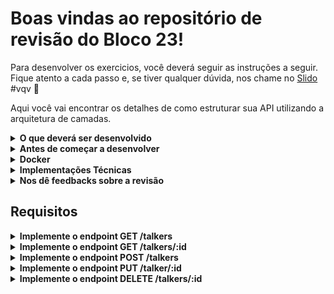 # Boas vindas ao repositório de revisão do Bloco 23!

Para desenvolver os exercicios, você deverá seguir as instruções a seguir. Fique atento a cada passo e, se tiver qualquer dúvida, nos chame no <a href="https://app.sli.do/event/xtvrdxyr" target="_blank">Slido</a> #vqv 🚀


Aqui você vai encontrar os detalhes de como estruturar sua API utilizando a arquitetura de camadas.

<details>
  <summary><strong>O que deverá ser desenvolvido</strong></summary><br />

  Hoje, você usará o pacote Express seguindo a arquitetura de camadas e a arquitetura Rest e Restfull para criar uma API, revisar e consolidar **todos** os principais conceitos vistos até o momento.

  Você receberá instruções de como as rotas de sua API devem se comportar.
</details>

<details>
  <summary><strong>Antes de começar a desenvolver</strong></summary><br />
  
  1. Clone o repositório
  * `git clone git@github.com:gabrielh-silvestre/monitoria-turma-XP.git`.
   * Altere para a branch ```esquenta.store.manager```,
~~~json
git checkout esquenta.store.manager
~~~
  * Entre na pasta do projeto ,
  ```Esquenta Store Manager```.


  Instale as dependencias com  `npm install`;

  2. **ATENÇÂO**
    - Os pacotes para a criação da API **NÃO** estão instalados

</details>

<details>
  <summary><strong>Docker</strong></summary><br />
  
  1. Para executar a aplicação, será necessário criar os containers de mysql e node:

~~~json
docker-compose up -d --build
~~~

  2. Esse comando criará um banco de dados na porta 3306, então certifique-se de que não haverá nenhum banco rodando nessa porta

  3. Para rodar a aplicação, será necessário entrar no container de node:

~~~json
docker exec -it esquenta_monitoria bash
~~~

  E logo depois rodar o comando:

~~~json
npm run dev
~~~

</details>

<details>
  <summary><strong>Implementações Técnicas</strong></summary><br />
  
  1. Para executar os testes, a API *DEVE* estar em execução
  2. Toda vez que rodar os testes, o seu banco será *DERRUBADO*, então rode o comando

~~~json
npm run restore
~~~

  3. **ATENÇÂO**
    - O arquivo EsquentaMonitoria.sql não pode ser alterado ou excluído

  4. Esse projeto utilizará variáveis de ambiente
    - O arquivo .env não pode ser alterado ou excluído

</details>

<details>
  <summary><strong>Nos dê feedbacks sobre a revisão</strong></summary><br />
  
  1. Ao finalizar, não se esqueça de avaliar sua experiência preenchendo o formulário. Leva menos de 3 minutos

  <a href="https://forms.gle/6svqoD5p5bgPbxKz9" target="_blank">FORMULARIO DE AVALIAÇÃO</a>

</details>

## Requisitos

<details>
  <summary><strong>Implemente o endpoint GET /talkers</strong></summary><br />
  
  1. Implemente o endpoint GET /talkers para que retorne todos as pessoas palestrantes do banco de dados.

  2. O endpoint deve retornar o status 200 com o seguinte corpo: 

  ```json
    [
      {
        "idTalker": 1,
        "nameTalker": "Henrique Albuquerque",
        "ageTalker": 62,
        "emailTalker": "henrique.albuquerque10@gmail.com"
      },
      {
        "idTalker": 2,
        "nameTalker": "Heloísa Albuquerque",
        "ageTalker": 67,
        "emailTalker": "heloisa.albuquerque10@gmail.com"
      },
      {
        "idTalker": 3,
        "nameTalker": "Ricardo Xavier Filho",
        "ageTalker": 33,
        "emailTalker": "ricardo.xavier10@gmail.com"
      },
      {
        "idTalker": 4,
        "nameTalker": "Marcos Costa",
        "ageTalker": 24,
        "emailTalker": "marcos.costa2022@gmail.com"
      }
    ]
  ```

</details>

<details>
  <summary><strong>Implemente o endpoint GET /talkers/:id</strong></summary><br />
  
  1. Implemente o endpoint GET /talkers/:id para que retorne apenas uma pessoa palestrante do banco de dados.

  2. O endpoint deve retornar o status 200 com o seguinte corpo: 

  ```json
    {
      "idTalker": 1,
      "nameTalker": "Henrique Albuquerque",
      "ageTalker": 62,
      "emailTalker": "henrique.albuquerque10@gmail.com"
    }      
  ```

  3. Caso não exista a pessoa palestrante
    - sua API deve responder com o status ```404``` com com o body no seguinte formato

  ```json
    { "message": '"talker" not found' }
  ```

</details>

<details>
  <summary><strong>Implemente o endpoint POST /talkers</strong></summary><br />

  1. Implemente o endpoint POST /talkers para que possa cadastrar novas pessoas palestrantes no banco de dados.

  2. Caso a pessoas pelastrante seja cadastrada com sucesso, sua API deve responder com o status ```201``` com com o body no seguinte formato.

  ```json
    {
      "idTalker": 5,
      "nameTalker": "João da Matta",
      "ageTalker": 32,
      "emailTalker": "joao.matta2016@gmail.com"
    }
  ```
  
  3. Será validado que não é possível cadastrar uma nova pessoa palestrante sem nome
    - sua API deve responder com o status ```400``` com com o body no seguinte formato
    
  ```json
    { "message": '"name" is required' }
  ```

  4. Será validado que não é possível cadastrar uma nova pessoa palestrante com o nome menor que quatro caracteres
    - sua API deve responder com o status ```400``` com com o body no seguinte formato
    
  ```json
    { "message": '"name" length must be at least 4 characters long' }
  ```

  5. Será validado que não é possível cadastrar uma nova pessoa palestrante sem a idade
    - sua API deve responder com o status ```400``` com com o body no seguinte formato

  ```json
    { "message": '"age" is required' }
  ```

  6. Será validado que não é possível cadastrar uma nova pessoa palestrante se a idade for menor que 18 anos
    - sua API deve responder com o status ```400``` com com o body no seguinte formato

  ```json
    { "message": '"age" must be greater than or equal to 18' }
  ```

  7. Será validado que não é possível cadastrar uma nova pessoa palestrante sem o email
    - sua API deve responder com o status ```400``` com com o body no seguinte formato

  ```json
    { "message": '"email" is required' }
  ```

  8. Será validado que não é possível cadastrar uma nova pessoa palestrante com o formato do email inválido
    - a resposta da API deve ser a seguinte mensagem

  ```json
    { "message": '"email" must be a valid email' }
  ```
</details>


<details>
  <summary><strong>Implemente o endpoint PUT /talker/:id</strong></summary><br />

  1. Implemente o endpoint PUT /talker/:id para que possa editar talkers no banco de dados.
    - A pessoa palestrante que será editada, será passado pelo endpoint /:id
  
  2. Será validado que é possível editar uma pessoas palestrante com sucesso
    - a resposta da API deve ser a seguinte mensagem

```json
  {
    "idTalker": "1",
    "nameTalker": "João da Matta",
    "ageTalker": 22,
    "emailTalker": "joao.matta@gmail.com"
  }
```

  3. Será validado que não é possível editar uma pessoa palestrante sem nome
    - sua API deve responder com o status ```400``` com com o body no seguinte formato
    
  ```json
    { "message": '"name" is required' }
  ```

  4. Será validado que não é possível editar uma pessoa palestrante com o nome menor que quatro caracteres
    - sua API deve responder com o status ```400``` com com o body no seguinte formato
    
  ```json
    { "message": '"name" length must be at least 4 characters long' }
  ```

  5. Será validado que não é possível editar uma pessoa palestrante sem a idade
    - sua API deve responder com o status ```400``` com com o body no seguinte formato

  ```json
    { "message": '"age" is required' }
  ```

  6. Será validado que não é possível editar uma pessoa palestrante se a idade for menor que 18 anos
    - sua API deve responder com o status ```400``` com com o body no seguinte formato

  ```json
    { "message": '"age" must be greater than or equal to 18' }
  ```

  7. Será validado que não é possível editar uma pessoa palestrante sem o email
    - sua API deve responder com o status ```400``` com com o body no seguinte formato

  ```json
    { "message": '"age" is required' }
  ```

  8. Será validado que não é possível editar uma pessoa palestrante com o formato do email inválido
    - sua API deve responder com o status ```400``` com com o body no seguinte formato

  ```json
    { "message": '"email" must be a valid email' }
  ```

  9. Será validado que não é possível editar uma pessoa palestrante que não existe
    - sua API deve responder com o status ```400``` com com o body no seguinte formato

  ```json
    { "message": '"talker" not found' }
  ```
</details>


<details>
  <summary><strong>Implemente o endpoint DELETE /talkers/:id</strong></summary><br />

  1. Implemente o endpoint PUT /talkers/:id para que possa deletar uma pessoa palestrante
     - A pessoa palestrante que será deletada, será passado pelo endpoint /:id
  
  2. Será validado que é possível deletar uma pessoa palestrante com sucesso retornando o status 200 e sem um resposta no corpo.

  3. Será validado que não é possível deletar uma pessoa palestrante que não existe.
     - sua API deve responder com o status ```400``` com com o body no seguinte formato

```json
{ "message": '"talker" not found' }
```
</details>
